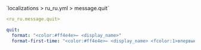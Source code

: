 <!--@include: @/parts/module/message/quit.md#title-->
<!--@include: @/parts/words.md#path--> `localizations > ru_ru.yml > message.quit`

<!--@include: @/parts/module/message/quit.md#explanation-->

<!--@include: @/parts/words.md#edit-->
```yaml
<ru_ru.message.quit>
```

<!--@include: @/parts/words.md#default-->
```yaml
quit:
  format: "<color:#ff4e4e>← <display_name>"
  format-first-time: "<color:#ff4e4e>← <display_name> <fcolor:1>впервые вышел!"
```

<!--@include: @/parts/module/message/quit.md#parameters-->
<!--@include: @/parts/module/message/quit.md#localization-->